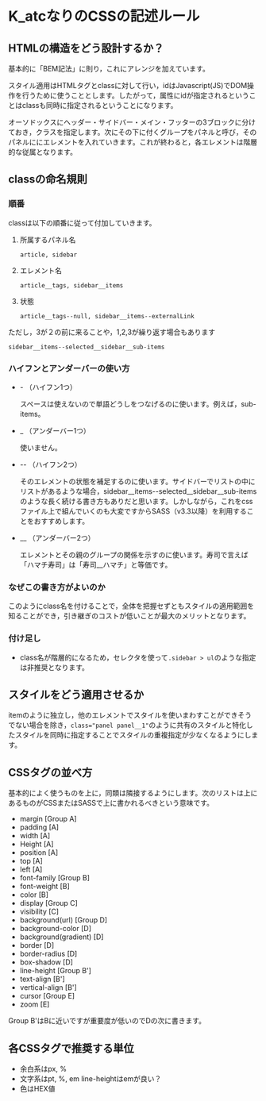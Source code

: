 K_atcなりのCSSの記述ルール
=====================

HTMLの構造をどう設計するか？
----------------------
基本的に「BEM記法」に則り，これにアレンジを加えています。

スタイル適用はHTMLタグとclassに対して行い，idはJavascript(JS)でDOM操作を行うために使うこととします。したがって，属性にidが指定されるということはclassも同時に指定されるということになります。

オーソドックスにヘッダー・サイドバー・メイン・フッターの3ブロックに分けておき，クラスを指定します。次にその下に付くグループをパネルと呼び，そのパネルににエレメントを入れていきます。これが終わると，各エレメントは階層的な従属となります。


classの命名規則
-------------
### 順番
classは以下の順番に従って付加していきます。

1. 所属するパネル名

	`article, sidebar`

2. エレメント名

	`article__tags, sidebar__items`

3. 状態

	`article__tags--null, sidebar__items--externalLink`

ただし，3が２の前に来ることや，1,2,3が繰り返す場合もあります
	
`sidebar__items--selected__sidebar__sub-items`

### ハイフンとアンダーバーの使い方

* \- （ハイフン1つ）

    スペースは使えないので単語どうしをつなげるのに使います。例えば，sub-items。

* _ （アンダーバー1つ）

	使いません。

* -- （ハイフン2つ）

	そのエレメントの状態を補足するのに使います。サイドバーでリストの中にリストがあるような場合，sidebar\_\_items--selected\_\_sidebar\_\_sub-itemsのような長く続ける書き方もありだと思います。しかしながら，これをcssファイル上で組んでいくのも大変ですからSASS（v3.3以降）を利用することをおすすめします。

* __ （アンダーバー2つ）

	エレメントとその親のグループの関係を示すのに使います。寿司で言えば「ハマチ寿司」は「寿司__ハマチ」と等価です。

### なぜこの書き方がよいのか
このようにclass名を付けることで，全体を把握セずともスタイルの適用範囲を知ることができ，引き継ぎのコストが低いことが最大のメリットとなります。

### 付け足し
* class名が階層的になるため，セレクタを使って`.sidebar > ul`のような指定は非推奨となります。


スタイルをどう適用させるか
-----------------
itemのように独立し，他のエレメントでスタイルを使いまわすことができそうでない場合を除き，`class="panel panel__1"`のように共有のスタイルと特化したスタイルを同時に指定することでスタイルの重複指定が少なくなるようにします。


CSSタグの並べ方
-----------
基本的によく使うものを上に，同類は隣接するようにします。次のリストは上にあるものがCSSまたはSASSで上に書かれるべきという意味です。

* margin [Group A]
* padding [A]
* width [A]
* Height [A]
* position [A]
* top [A]
* left [A]
* font-family [Group B]
* font-weight [B]
* color [B]
* display [Group C]
* visibility [C]
* background(url) [Group D]
* background-color [D]
* background(gradient) [D]
* border [D]
* border-radius [D]
* box-shadow [D]
* line-height [Group B']
* text-align [B']
* vertical-align [B']
* cursor [Group E]
* zoom [E]

Group B'はBに近いですが重要度が低いのでDの次に書きます。 


各CSSタグで推奨する単位
------------------
* 余白系はpx, %
* 文字系はpt, %, em
	line-heightはemが良い？
* 色はHEX値



